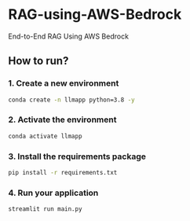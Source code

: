 # RAG-using-AWS-Bedrock
End-to-End RAG Using AWS Bedrock


## How to run?

### 1. Create a new environment

```bash
conda create -n llmapp python=3.8 -y
```

### 2. Activate the environment

```bash
conda activate llmapp
```

### 3. Install the requirements package

```bash
pip install -r requirements.txt
```

### 4. Run your application

```bash
streamlit run main.py
```